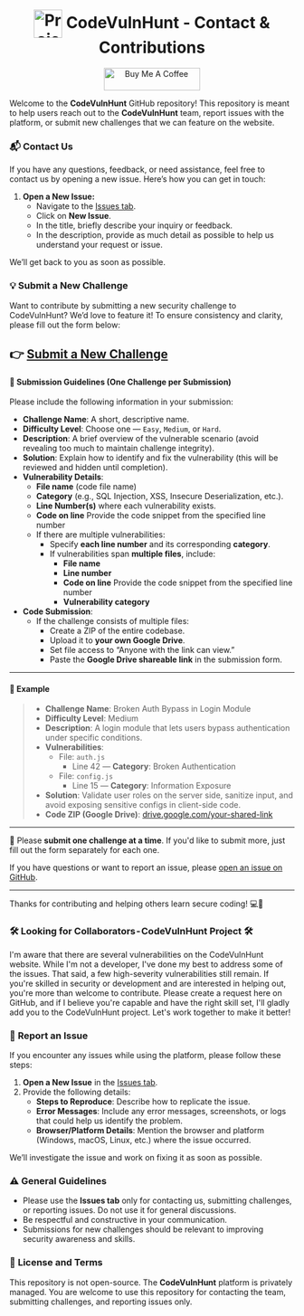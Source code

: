 <h1 align="center">
  <img src="https://github.com/user-attachments/assets/d65f997a-36a6-4736-b12b-50f8f056cf10" alt="Project Icon" width="50" style="vertical-align: middle;" />
  <strong>CodeVulnHunt - Contact & Contributions</strong>
</h1>

<p align="center">
  <a href="https://www.buymeacoffee.com/mi_thun" target="_blank">
    <img src="https://cdn.buymeacoffee.com/buttons/v2/default-yellow.png" alt="Buy Me A Coffee" height="40" width="170">
  </a>
</p>

Welcome to the **CodeVulnHunt** GitHub repository! This repository is meant to help users reach out to the **CodeVulnHunt** team, report issues with the platform, or submit new challenges that we can feature on the website.

### 📬 **Contact Us**
If you have any questions, feedback, or need assistance, feel free to contact us by opening a new issue. Here’s how you can get in touch:

1. **Open a New Issue:**
   - Navigate to the [Issues tab](https://github.com/mith36/CodeVulnHunt-official/issues).
   - Click on **New Issue**.
   - In the title, briefly describe your inquiry or feedback.
   - In the description, provide as much detail as possible to help us understand your request or issue.

We’ll get back to you as soon as possible.

### 💡 **Submit a New Challenge**
Want to contribute by submitting a new security challenge to CodeVulnHunt? We’d love to feature it! To ensure consistency and clarity, please fill out the form below:

👉 **[Submit a New Challenge](https://forms.gle/CHwg169hqSyS71oE6)** 
---

#### 📌 Submission Guidelines (One Challenge per Submission)

Please include the following information in your submission:

- **Challenge Name**: A short, descriptive name.
- **Difficulty Level**: Choose one — `Easy`, `Medium`, or `Hard`.
- **Description**: A brief overview of the vulnerable scenario (avoid revealing too much to maintain challenge integrity).
- **Solution**: Explain how to identify and fix the vulnerability (this will be reviewed and hidden until completion).
- **Vulnerability Details**:
  - **File name** (code file name)
  - **Category** (e.g., SQL Injection, XSS, Insecure Deserialization, etc.).
  - **Line Number(s)** where each vulnerability exists.
  - **Code on line**  Provide the code snippet from the specified line number  
  - If there are multiple vulnerabilities:
    - Specify **each line number** and its corresponding **category**.
    - If vulnerabilities span **multiple files**, include:
      - **File name**
      - **Line number**
      - **Code on line**  Provide the code snippet from the specified line number 
      - **Vulnerability category**
- **Code Submission**:
  - If the challenge consists of multiple files:
    - Create a ZIP of the entire codebase.
    - Upload it to **your own Google Drive**.
    - Set file access to “Anyone with the link can view.”
    - Paste the **Google Drive shareable link** in the submission form.

---

#### 📝 Example

> - **Challenge Name**: Broken Auth Bypass in Login Module  
> - **Difficulty Level**: Medium  
> - **Description**: A login module that lets users bypass authentication under specific conditions.  
> - **Vulnerabilities**:
>   - File: `auth.js`  
>     - Line 42 — **Category**: Broken Authentication  
>   - File: `config.js`  
>     - Line 15 — **Category**: Information Exposure  
> - **Solution**: Validate user roles on the server side, sanitize input, and avoid exposing sensitive configs in client-side code.  
> - **Code ZIP (Google Drive)**: [drive.google.com/your-shared-link](https://drive.google.com/your-shared-link)

---

🛑 Please **submit one challenge at a time**. If you'd like to submit more, just fill out the form separately for each one.

If you have questions or want to report an issue, please [open an issue on GitHub](https://github.com/mith36/CodeVulnHunt-official/issues).

---

Thanks for contributing and helping others learn secure coding! 💻🔐

### **🛠️ Looking for Collaborators - CodeVulnHunt Project 🛠️**
I'm aware that there are several vulnerabilities on the CodeVulnHunt website. While I'm not a developer, I've done my best to address some of the issues. That said, a few high-severity vulnerabilities still remain.
If you're skilled in security or development and are interested in helping out, you're more than welcome to contribute. Please create a request here on GitHub, and if I believe you're capable and have the right skill set, I'll gladly add you to the CodeVulnHunt project.
Let's work together to make it better!



### 🐞 **Report an Issue**
If you encounter any issues while using the platform, please follow these steps:

1. **Open a New Issue** in the [Issues tab](https://github.com/mith36/CodeVulnHunt-official/issues).
2. Provide the following details:
   - **Steps to Reproduce**: Describe how to replicate the issue.
   - **Error Messages**: Include any error messages, screenshots, or logs that could help us identify the problem.
   - **Browser/Platform Details**: Mention the browser and platform (Windows, macOS, Linux, etc.) where the issue occurred.

We’ll investigate the issue and work on fixing it as soon as possible.

### ⚠️ **General Guidelines**
- Please use the **Issues tab** only for contacting us, submitting challenges, or reporting issues. Do not use it for general discussions.
- Be respectful and constructive in your communication.
- Submissions for new challenges should be relevant to improving security awareness and skills.

### 📜 **License and Terms**
This repository is not open-source. The **CodeVulnHunt** platform is privately managed. You are welcome to use this repository for contacting the team, submitting challenges, and reporting issues only.
